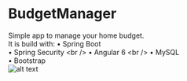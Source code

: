 # BudgetManager <br />
Simple app to manage your home budget. <br />
It is build with:
• Spring Boot <br />
• Spring Security \<br />
• Angular 6 \<br />
• MySQL <br />
• Bootstrap <br />
![alt text](https://i.imgur.com/QXkg4cc.png)

